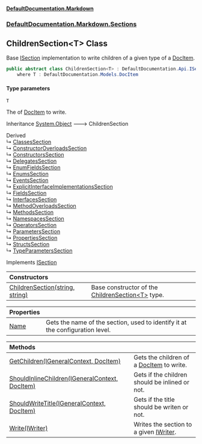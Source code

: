#### [DefaultDocumentation\.Markdown](../../../../index.md 'index')
### [DefaultDocumentation\.Markdown\.Sections](../../../../index.md#DefaultDocumentation.Markdown.Sections 'DefaultDocumentation\.Markdown\.Sections')

## ChildrenSection\<T\> Class

Base [ISection](https://github.com/Doraku/DefaultDocumentation/blob/master/documentation/api/DefaultDocumentation/Api/ISection/index.md 'DefaultDocumentation\.Api\.ISection') implementation to write children of a given type of a [DocItem](https://github.com/Doraku/DefaultDocumentation/blob/master/documentation/api/DefaultDocumentation/Models/DocItem/index.md 'DefaultDocumentation\.Models\.DocItem')\.

```csharp
public abstract class ChildrenSection<T> : DefaultDocumentation.Api.ISection
    where T : DefaultDocumentation.Models.DocItem
```
#### Type parameters

<a name='DefaultDocumentation.Markdown.Sections.ChildrenSection_T_.T'></a>

`T`

The of [DocItem](https://github.com/Doraku/DefaultDocumentation/blob/master/documentation/api/DefaultDocumentation/Models/DocItem/index.md 'DefaultDocumentation\.Models\.DocItem') to write\.

Inheritance [System\.Object](https://docs.microsoft.com/en-us/dotnet/api/System.Object 'System\.Object') &#129106; ChildrenSection<T>

Derived  
&#8627; [ClassesSection](../ClassesSection/index.md 'DefaultDocumentation\.Markdown\.Sections\.ClassesSection')  
&#8627; [ConstructorOverloadsSection](../ConstructorOverloadsSection/index.md 'DefaultDocumentation\.Markdown\.Sections\.ConstructorOverloadsSection')  
&#8627; [ConstructorsSection](../ConstructorsSection/index.md 'DefaultDocumentation\.Markdown\.Sections\.ConstructorsSection')  
&#8627; [DelegatesSection](../DelegatesSection/index.md 'DefaultDocumentation\.Markdown\.Sections\.DelegatesSection')  
&#8627; [EnumFieldsSection](../EnumFieldsSection/index.md 'DefaultDocumentation\.Markdown\.Sections\.EnumFieldsSection')  
&#8627; [EnumsSection](../EnumsSection/index.md 'DefaultDocumentation\.Markdown\.Sections\.EnumsSection')  
&#8627; [EventsSection](../EventsSection/index.md 'DefaultDocumentation\.Markdown\.Sections\.EventsSection')  
&#8627; [ExplicitInterfaceImplementationsSection](../ExplicitInterfaceImplementationsSection/index.md 'DefaultDocumentation\.Markdown\.Sections\.ExplicitInterfaceImplementationsSection')  
&#8627; [FieldsSection](../FieldsSection/index.md 'DefaultDocumentation\.Markdown\.Sections\.FieldsSection')  
&#8627; [InterfacesSection](../InterfacesSection/index.md 'DefaultDocumentation\.Markdown\.Sections\.InterfacesSection')  
&#8627; [MethodOverloadsSection](../MethodOverloadsSection/index.md 'DefaultDocumentation\.Markdown\.Sections\.MethodOverloadsSection')  
&#8627; [MethodsSection](../MethodsSection/index.md 'DefaultDocumentation\.Markdown\.Sections\.MethodsSection')  
&#8627; [NamespacesSection](../NamespacesSection/index.md 'DefaultDocumentation\.Markdown\.Sections\.NamespacesSection')  
&#8627; [OperatorsSection](../OperatorsSection/index.md 'DefaultDocumentation\.Markdown\.Sections\.OperatorsSection')  
&#8627; [ParametersSection](../ParametersSection/index.md 'DefaultDocumentation\.Markdown\.Sections\.ParametersSection')  
&#8627; [PropertiesSection](../PropertiesSection/index.md 'DefaultDocumentation\.Markdown\.Sections\.PropertiesSection')  
&#8627; [StructsSection](../StructsSection/index.md 'DefaultDocumentation\.Markdown\.Sections\.StructsSection')  
&#8627; [TypeParametersSection](../TypeParametersSection/index.md 'DefaultDocumentation\.Markdown\.Sections\.TypeParametersSection')

Implements [ISection](https://github.com/Doraku/DefaultDocumentation/blob/master/documentation/api/DefaultDocumentation/Api/ISection/index.md 'DefaultDocumentation\.Api\.ISection')

| Constructors | |
| :--- | :--- |
| [ChildrenSection\(string, string\)](ChildrenSection(string,string).md 'DefaultDocumentation\.Markdown\.Sections\.ChildrenSection\<T\>\.ChildrenSection\(string, string\)') | Base constructor of the [ChildrenSection&lt;T&gt;](DefaultDocumentation/Markdown/Sections/ChildrenSection_T_/index.md 'DefaultDocumentation\.Markdown\.Sections\.ChildrenSection\<T\>') type\. |

| Properties | |
| :--- | :--- |
| [Name](Name.md 'DefaultDocumentation\.Markdown\.Sections\.ChildrenSection\<T\>\.Name') | Gets the name of the section, used to identify it at the configuration level\. |

| Methods | |
| :--- | :--- |
| [GetChildren\(IGeneralContext, DocItem\)](GetChildren(IGeneralContext,DocItem).md 'DefaultDocumentation\.Markdown\.Sections\.ChildrenSection\<T\>\.GetChildren\(DefaultDocumentation\.IGeneralContext, DefaultDocumentation\.Models\.DocItem\)') | Gets the children of a [DocItem](https://github.com/Doraku/DefaultDocumentation/blob/master/documentation/api/DefaultDocumentation/Models/DocItem/index.md 'DefaultDocumentation\.Models\.DocItem') to write\. |
| [ShouldInlineChildren\(IGeneralContext, DocItem\)](ShouldInlineChildren(IGeneralContext,DocItem).md 'DefaultDocumentation\.Markdown\.Sections\.ChildrenSection\<T\>\.ShouldInlineChildren\(DefaultDocumentation\.IGeneralContext, DefaultDocumentation\.Models\.DocItem\)') | Gets if the children should be inlined or not\. |
| [ShouldWriteTitle\(IGeneralContext, DocItem\)](ShouldWriteTitle(IGeneralContext,DocItem).md 'DefaultDocumentation\.Markdown\.Sections\.ChildrenSection\<T\>\.ShouldWriteTitle\(DefaultDocumentation\.IGeneralContext, DefaultDocumentation\.Models\.DocItem\)') | Gets if the title should be writen or not\. |
| [Write\(IWriter\)](Write(IWriter).md 'DefaultDocumentation\.Markdown\.Sections\.ChildrenSection\<T\>\.Write\(DefaultDocumentation\.Api\.IWriter\)') | Writes the section to a given [IWriter](https://github.com/Doraku/DefaultDocumentation/blob/master/documentation/api/DefaultDocumentation/Api/IWriter/index.md 'DefaultDocumentation\.Api\.IWriter')\. |
